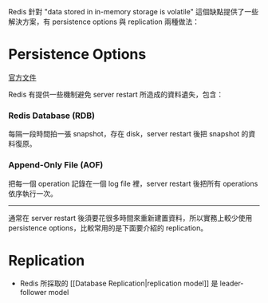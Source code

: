 Redis 針對 "data stored in in-memory storage is volatile" 這個缺點提供了一些解決方案，有 persistence options 與 replication 兩種做法：

# Persistence Options

[官方文件](https://redis.io/docs/management/persistence/)

Redis 有提供一些機制避免 server restart 所造成的資料遺失，包含：

### Redis Database (RDB)

每隔一段時間拍一張 snapshot，存在 disk，server restart 後把 snapshot 的資料復原。

### Append-Only File (AOF)

把每一個 operation 記錄在一個 log file 裡，server restart 後把所有 operations 依序執行一次。

---

通常在 server restart 後須要花很多時間來重新建置資料，所以實務上較少使用 persistence options，比較常用的是下面要介紹的 replication。
# Replication

- Redis 所採取的 [[Database Replication|replication model]] 是 leader-follower model
